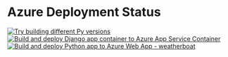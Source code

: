 # Azure Deployment Status

[![Try building different Py versions](https://github.com/qlep/weatherbot/actions/workflows/pytestworkflow.yml/badge.svg)](https://github.com/qlep/weatherbot/actions/workflows/pytestworkflow.yml)
[![Build and deploy Django app container to Azure App Service Container](https://github.com/qlep/weatherbot/actions/workflows/container_weatherboat.yml/badge.svg)](https://github.com/qlep/weatherbot/actions/workflows/container_weatherboat.yml)
[![Build and deploy Python app to Azure Web App - weatherboat](https://github.com/qlep/weatherbot/actions/workflows/master_weatherboat.yml/badge.svg)](https://github.com/qlep/weatherbot/actions/workflows/master_weatherboat.yml)